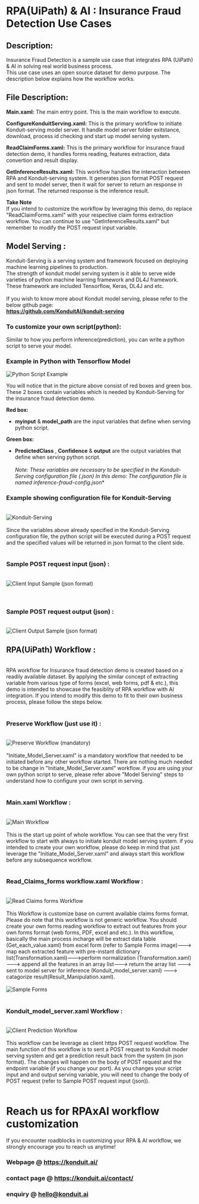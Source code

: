 # RPA(UiPath) & AI : Insurance Fraud Detection Use Cases

## Description:
Insurance Fraud Detection is a sample use case that integrates RPA (UiPath) & AI in solving real world business process.  
This use case uses an open source dataset for demo purpose. The description below explains how the workflow works.  

## File Description:  
**Main.xaml:** The main entry point. This is the main workflow to execute.  

**ConfigureKonduitServing.xaml:** This is the primary workflow to initiate Konduit-serving model server.
It handle model server folder exitstance, download, process id checking and start up model serving system.    

**ReadClaimForms.xaml:** This is the primary workflow for insurance fraud detection demo, it handles forms reading, 
features extraction, data convertion and result display.  

**GetInferenceResults.xaml:** This workflow handles the interaction between RPA and Konduit-serving system. 
It generates json format POST request and sent to model server, then it wait for server to return an response in json format.
The returned response is the inference result.  

**Take Note**  
If you intend to customize the workflow by leveraging this demo, do replace "ReadClaimForms.xaml" with your respective claim forms extraction workflow. You can continue to use "GetInferenceResults.xaml" but remember to modify the POST request input variable.
 
## Model Serving :  
Konduit-Serving is a serving system and framework focused on deploying machine learning pipelines to production.  
The strength of konduit model serving system is it able to serve wide varieties of python machine learning framework and DL4J framework. 
These framework are included Tensorflow, Keras, DL4J and etc.  
&nbsp;   
If you wish to know more about Konduit model serving, please refer to the below github page:  
**https://github.com/KonduitAI/konduit-serving**  

### To customize your own script(python):    

Similar to how you perform inference(prediction), you can write a python script to serve your model.  

### Example in Python with Tensorflow Model
![Python Script Example](img/pythonscriptexample.png "Python Script Example")  

You will notice that in the picture above consist of red boxes and green box. These 2 boxes contain variables which is needed by Konduit-Serving for the insurance fraud detection demo.  

**Red box:**  
- **myinput** & **model_path** are the input variables that define when serving python script.  

**Green box:**  
- **PredictedClass** , **Confidence** &  **output** are the output variables that define when serving python script.  
&nbsp;  
**Note: These variables are necessary to be specified in the Konduit-Serving configuration file (.json)
In this demo: The configuration file is named inference-fraud-config*.json**
&nbsp;  
### Example showing configuration file for Konduit-Serving  
&nbsp;  
![Konduit-Serving](img/konduitserving.png "Konduit-Serving")  
&nbsp;  
Since the variables above already specified in the Konduit-Serving configuration file, the python script will be executed during a POST request and the specified values will be returned in json format to the client side.  
&nbsp;    
### **Sample POST request input (json) :**   
&nbsp;  
![Client Input Sample (json format)](img/jsonPOST.png "Client Input Sample (json format)")  
&nbsp;  
&nbsp;  
### **Sample POST request output (json) :**   
&nbsp;  
![Client Output Sample (json format)](img/jsonPOSToutput.png "Client Output Sample (json format)") 
&nbsp;  
## RPA(UiPath) Workflow :  
&nbsp;  
RPA workflow for Insurance fraud detection demo is created based on a readily available dataset. By applying the similar concept of extracting variable from various type of forms (excel, web forms, pdf & etc.), this demo is intended to showcase the feasiblity of RPA workflow with AI integration. If you intend to modify this demo to fit to their own business process, please follow the steps below.  
&nbsp;  
### Preserve Workflow (just use it) :  
&nbsp;  
![Preserve Workflow (mandatory)](img/preserveworkflow.png "Preserve Workflow (mandatory)")  
&nbsp;  
"Initiate_Model_Server.xaml" is a mandatory workflow that needed to be initiated before any other workflow started. There are nothing much needed to be change in 
"Initiate_Model_Server.xaml" workflow. if you are using your own python script to serve, please refer above "Model Serving" steps to understand how to configure your 
own script in serving.  
&nbsp;  
### Main.xaml Workflow :  
&nbsp;  
![Main Workflow](img/mainworkflow.png "Main Worflow")  
&nbsp;  
This is the start up point of whole workflow. You can see that the very first workflow to start with always to initiate konduit model serving system.
if you intended to create your own workflow, please do keep in mind that just leverage the "Initiate_Model_Server.xaml" and always start this workflow before any subsequence
workflow.  
&nbsp;  
### Read_Claims_forms workflow.xaml Workflow :  
&nbsp;  
![Read Claims forms Workflow](img/readclaimsform.png "Read Claims forms Workflow")  
&nbsp;  
This Workflow is customize base on current available claims forms format. Please do note that this workflow is not generic workflow. You should create your own
forms reading workflow to extract out features from your own forms format (web forms, PDF, excel and etc.). In this workflow, basically the main process incharge will be 
extract data table (Get_each_value.xaml) from excel form (refer to Sample Forms image)---> map each extracted feature with pre-instant dictionary list(Transformation.xaml)--->perform normalization (Transformation.xaml) --->
append all the features in an array list---> return the array list ---> sent to model server for inference (Konduit_model_server.xaml) ---> catagorize result(Result_Manipulation.xaml).  
&nbsp;  
![Sample Forms](img/sampleform.png "Sample Forms")  
&nbsp;  
### Konduit_model_server.xaml Workflow :  
&nbsp;  
![Client Prediction Workflow](img/serverprediction.png "Client Prediction Workflow")  
&nbsp;  
This workflow can be leverage as client https POST request workflow. The main function of this workflow is to sent a POST request to Konduit moder serving system 
and get a prediction result back from the system (in json format). The changes will happen on the body of POST request and the endpoint variable (if you change your port). As you changes your script input and 
and output serving variable, you will need to change the body of POST request (refer to Sample POST request input (json)).  
&nbsp;  

# Reach us for RPAxAI workflow customization
If you encounter roadblocks in customizing your RPA & AI workflow, we strongly encourage you to reach us anytime!  

### **Webpage @ https://konduit.ai/**  
### **contact page @ https://konduit.ai/contact/**  
### **enquiry @ hello@konduit.ai**  
